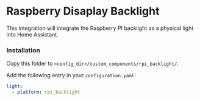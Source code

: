# Raspberry Disaplay Backlight

This integration will integrate the Raspberry PI backlight as a physical light into Home Assistant.

### Installation

Copy this folder to `<config_dir>/custom_components/rpi_backlight/`.

Add the following entry in your `configuration.yaml`:

```yaml
light:
  - platform: rpi_backlight
```

